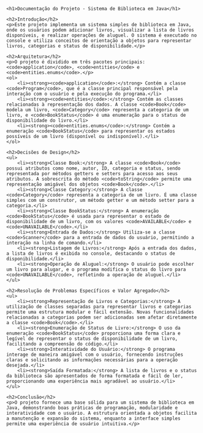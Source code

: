 <!DOCTYPE html>
<html lang="en">
<head>
    <meta charset="UTF-8">
    <meta http-equiv="X-UA-Compatible" content="IE=edge">
    <meta name="viewport" content="width=device-width, initial-scale=1.0">
    <title>Documentação do Projeto - Sistema de Biblioteca em Java</title>
</head>
<body>

    <h1>Documentação do Projeto - Sistema de Biblioteca em Java</h1>

    <h2>Introdução</h2>
    <p>Este projeto implementa um sistema simples de biblioteca em Java, onde os usuários podem adicionar livros, visualizar a lista de livros disponíveis, e realizar operações de aluguel. O sistema é executado no console e utiliza conceitos de orientação a objetos para representar livros, categorias e status de disponibilidade.</p>

    <h2>Arquitetura</h2>
    <p>O projeto é dividido em três pacotes principais: <code>application</code>, <code>entities</code> e <code>entities.enums</code>.</p>
    <ol>
        <li><strong><code>application</code>:</strong> Contém a classe <code>Program</code>, que é a classe principal responsável pela interação com o usuário e pela execução do programa.</li>
        <li><strong><code>entities</code>:</strong> Contém as classes relacionadas à representação dos dados. A classe <code>Book</code> modela um livro, <code>Category</code> representa a categoria de um livro, e <code>BookStatus</code> é uma enumeração para o status de disponibilidade do livro.</li>
        <li><strong><code>entities.enums</code>:</strong> Contém a enumeração <code>BookStatus</code> para representar os estados possíveis de um livro (disponível ou indisponível).</li>
    </ol>

    <h2>Decisões de Design</h2>
    <ul>
        <li><strong>Classe Book:</strong> A classe <code>Book</code> possui atributos como nome, autor, ID, categoria e status, sendo representada por métodos getters e setters para acesso aos seus atributos. A sobrescrita do método <code>toString</code> permite uma representação amigável dos objetos <code>Book</code>.</li>
        <li><strong>Classe Category:</strong> A classe <code>Category</code> representa a categoria de um livro. É uma classe simples com um construtor, um método getter e um método setter para a categoria.</li>
        <li><strong>Classe BookStatus:</strong> A enumeração <code>BookStatus</code> é usada para representar o estado de disponibilidade de um livro, com os valores <code>AVAILABLE</code> e <code>UNAVAILABLE</code>.</li>
        <li><strong>Entrada de Dados:</strong> Utiliza-se a classe <code>Scanner</code> para a entrada de dados do usuário, permitindo a interação na linha de comando.</li>
        <li><strong>Listagem de Livros:</strong> Após a entrada dos dados, a lista de livros é exibida no console, destacando o status de disponibilidade.</li>
        <li><strong>Operação de Aluguel:</strong> O usuário pode escolher um livro para alugar, e o programa modifica o status do livro para <code>UNAVAILABLE</code>, refletindo a operação de aluguel.</li>
    </ul>

    <h2>Resolução de Problemas Específicos e Valor Agregado</h2>
    <ul>
        <li><strong>Representação de Livros e Categorias:</strong> A utilização de classes separadas para representar livros e categorias permite uma estrutura modular e fácil extensão. Novas funcionalidades relacionadas a categorias podem ser adicionadas sem afetar diretamente a classe <code>Book</code>.</li>
        <li><strong>Enumeração de Status de Livro:</strong> O uso da enumeração <code>BookStatus</code> proporciona uma forma clara e legível de representar o status de disponibilidade de um livro, facilitando a compreensão do código.</li>
        <li><strong>Interatividade do Usuário:</strong> O programa interage de maneira amigável com o usuário, fornecendo instruções claras e solicitando as informações necessárias para a operação desejada.</li>
        <li><strong>Saída Formatada:</strong> A lista de livros e o status da biblioteca são apresentados de forma formatada e fácil de ler, proporcionando uma experiência mais agradável ao usuário.</li>
    </ul>

    <h2>Conclusão</h2>
    <p>O projeto fornece uma base sólida para um sistema de biblioteca em Java, demonstrando boas práticas de programação, modularidade e interatividade com o usuário. A estrutura orientada a objetos facilita a manutenção e expansão do sistema, enquanto a interface simples permite uma experiência de usuário intuitiva.</p>

</body>
</html>

